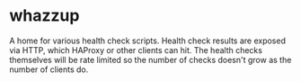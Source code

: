 whazzup
=======

A home for various health check scripts. Health check results are exposed via HTTP, which HAProxy or other clients can hit. The health checks themselves will be rate limited so the number of checks doesn't grow as the number of clients do.

